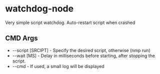 # watchdog-node
Very simple script watchdog. Auto-restart script when crashed 

## CMD Args
- --script [SRCIPT] - Specify the desired script, otherwise (nmp run)
- --wait [MS] - Delay in milliseconds before starting, after stopping the script. 
- --cmd - If used, a small log will be displayed 
